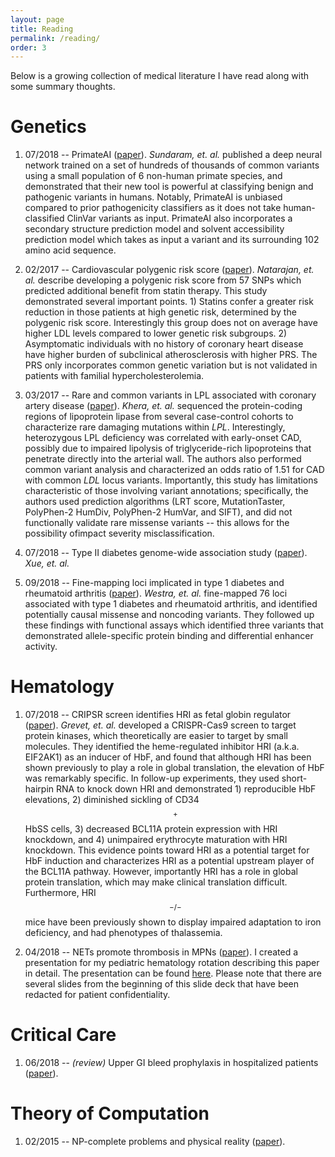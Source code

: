 ```yaml
---
layout: page
title: Reading
permalink: /reading/
order: 3
---
```

Below is a growing collection of medical literature I have read along with some summary thoughts.

Genetics
===
1. 07/2018 -- PrimateAI ([paper](../download/201807_primateai.pdf)). 
	*Sundaram, et. al.* published a deep neural network trained on a set of hundreds of thousands of common variants using a small population of 6 non-human primate species, and demonstrated that their new tool is powerful at classifying benign and pathogenic variants in humans. Notably, PrimateAI is unbiased compared to prior pathogenicity classifiers as it does not take human-classified ClinVar variants as input. PrimateAI also incorporates a secondary structure prediction model and solvent accessibility prediction model which takes as input a variant and its surrounding 102 amino acid sequence.

2. 02/2017 -- Cardiovascular polygenic risk score ([paper](../download/201702_prs_cardiovascular.pdf)).
	*Natarajan, et. al.* describe developing a polygenic risk score from 57 SNPs which predicted additional benefit from statin therapy. This study demonstrated several important points. 1) Statins confer a greater risk reduction in those patients at high genetic risk, determined by the polygenic risk score. Interestingly this group does not on average have higher LDL levels compared to lower genetic risk subgroups. 2) Asymptomatic individuals with no history of coronary heart disease have higher burden of subclinical atherosclerosis with higher PRS. The PRS only incorporates common genetic variation but is not validated in patients with familial hypercholesterolemia.

3. 03/2017 -- Rare and common variants in LPL associated with coronary artery disease ([paper](../download/201703_rare_common_cvd.pdf)).
	*Khera, et. al.* sequenced the protein-coding regions of lipoprotein lipase from several case-control cohorts to characterize rare damaging mutations within *LPL*. Interestingly, heterozygous LPL deficiency was correlated with early-onset CAD, possibly due to impaired lipolysis of triglyceride-rich lipoproteins that penetrate directly into the arterial wall. The authors also performed common variant analysis and characterized an odds ratio of 1.51 for CAD with common *LDL* locus variants. Importantly, this study has limitations characteristic of those involving variant annotations; specifically, the authors used prediction algorithms (LRT score, MutationTaster, PolyPhen-2 HumDiv, PolyPhen-2 HumVar, and SIFT), and did not functionally validate rare missense variants -- this allows for the possibility ofimpact severity misclassification.

4. 07/2018 -- Type II diabetes genome-wide association study ([paper](../download/201807_gwas_t2d.pdf)).
	*Xue, et. al.* 

5. 09/2018 -- Fine-mapping loci implicated in type 1 diabetes and rheumatoid arthritis ([paper](../download/201809_finemap_ra_t1d.pdf)). 
	*Westra, et. al.* fine-mapped 76 loci associated with type 1 diabetes and rheumatoid arthritis, and identified potentially causal missense and noncoding variants. They followed up these findings with functional assays which identified three variants that demonstrated allele-specific protein binding and differential enhancer activity.

Hematology
===
1. 07/2018 -- CRIPSR screen identifies HRI as fetal globin regulator ([paper](../download/201807_hri_crispr.pdf)). 
	*Grevet, et. al.* developed a CRISPR-Cas9 screen to target protein kinases, which theoretically are easier to target by small molecules. They identified the heme-regulated inhibitor HRI (a.k.a. EIF2AK1) as an inducer of HbF, and found that although HRI has been shown previously to play a role in global translation, the elevation of HbF was remarkably specific. In follow-up experiments, they used short-hairpin RNA to knock down HRI and demonstrated 1) reproducible HbF elevations, 2) diminished sickling of CD34$$^+$$ HbSS cells, 3) decreased BCL11A protein expression with HRI knockdown, and 4) unimpaired erythrocyte maturation with HRI knockdown. This evidence points toward HRI as a potential target for HbF induction and characterizes HRI as a potential upstream player of the BCL11A pathway. However, importantly HRI has a role in global protein translation, which may make clinical translation difficult. Furthermore, HRI$$^{-/-}$$ mice have been previously shown to display impaired adaptation to iron deficiency, and had phenotypes of thalassemia.

2. 04/2018 -- NETs promote thrombosis in MPNs ([paper](../download/201804_nets_mpn_thrombosis.pdf)). I created a presentation for my pediatric hematology rotation describing this paper in detail. The presentation can be found [here](../download/201804_netosis_presentation.pdf). Please note that there are several slides from the beginning of this slide deck that have been redacted for patient confidentiality.

Critical Care
===
1. 06/2018 -- *(review)* Upper GI bleed prophylaxis in hospitalized patients ([paper](../download/201806_gi_ppx_review.pdf)).

Theory of Computation
===
1. 02/2015 -- NP-complete problems and physical reality ([paper](../download/201502_NP_hard.pdf)).